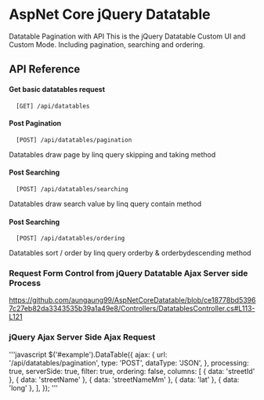 # AspNet Core jQuery Datatable
 Datatable Pagination with API
 This is the jQuery Datatable Custom UI and Custom Mode. Including pagination, searching and ordering.
 
## API Reference

#### Get basic datatables request
```
  [GET] /api/datatables
```

#### Post Pagination

```
  [POST] /api/datatables/pagination
```
Datatables draw page by linq query skipping and taking method

#### Post Searching

```
  [POST] /api/datatables/searching
```
Datatables draw search value by linq query contain method

#### Post Searching

```
  [POST] /api/datatables/ordering
```
Datatables sort / order by linq query orderby & orderbydescending method

### Request Form Control from jQuery Datatable Ajax Server side Process

https://github.com/aungaung99/AspNetCoreDatatable/blob/ce18778bd53967c27eb82da3343535b39a1a49e8/Controllers/DatatablesController.cs#L113-L121

### jQuery Ajax Server Side Ajax Request

'''javascript
  $('#example').DataTable({
            ajax: {
                url: '/api/datatables/pagination',
                type: 'POST',
                dataType: 'JSON',
            },
            processing: true,
            serverSide: true,
            filter: true,
            ordering: false,
            columns: [
                { data: 'streetId' },
                { data: 'streetName' },
                { data: 'streetNameMm' },
                { data: 'lat' },
                { data: 'long' },
            ],
        });
'''
